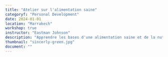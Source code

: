 ```yaml
---
title: "Atelier sur l'alimentation saine"
categoryf: "Personal Development"
date: 2024-01-01
location: "Marrakech"
workshop: true
instructor: "Eastman Johnson"
description: "Apprendre les bases d'une alimentation saine et de la nutrition."
thumbnail: "sincerly-green.jpg"
document: ""
---
```


